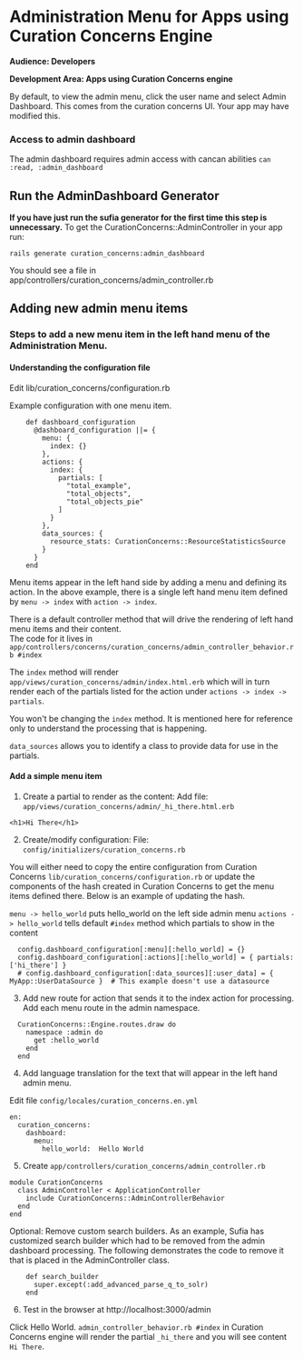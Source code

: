 # Administration Menu for Apps using Curation Concerns Engine

**Audience:  Developers**

**Development Area:  Apps using Curation Concerns engine**

By default, to view the admin menu, click the user name and select Admin Dashboard.  This comes from the curation concerns
UI.  Your app may have modified this.

### Access to admin dashboard

The admin dashboard requires admin access with cancan abilities `can :read, :admin_dashboard`

## Run the AdminDashboard Generator

**If you have just run the sufia generator for the first time this step is unnecessary.**
To get the CurationConcerns::AdminController in your app run:

```
rails generate curation_concerns:admin_dashboard
```

You should see a file in app/controllers/curation_concerns/admin_controller.rb

## Adding new admin menu items

### Steps to add a new menu item in the left hand menu of the Administration Menu.

#### Understanding the configuration file

Edit lib/curation_concerns/configuration.rb

Example configuration with one menu item.
```
    def dashboard_configuration
      @dashboard_configuration ||= {
        menu: {
          index: {}
        },
        actions: {
          index: {
            partials: [
              "total_example",
              "total_objects",
              "total_objects_pie"
            ]
          }
        },
        data_sources: {
          resource_stats: CurationConcerns::ResourceStatisticsSource
        }
      }
    end
```

Menu items appear in the left hand side by adding a menu and defining its action.  In the above example, there is a 
single left hand menu item defined by `menu -> index` with `action -> index`.

There is a default controller method that will drive the rendering of left hand menu items and their content.  
The code for it lives in `app/controllers/concerns/curation_concerns/admin_controller_behavior.rb #index`  

The `index` method will render `app/views/curation_concerns/admin/index.html.erb` which will in turn render each of the partials
listed for the action under `actions -> index -> partials`.

You won't be changing the `index` method.  It is mentioned here for reference only to understand the processing that is 
happening.

`data_sources` allows you to identify a class to provide data for use in the partials.


#### Add a simple menu item

1) Create a partial to render as the content:  Add file: `app/views/curation_concerns/admin/_hi_there.html.erb`
```
<h1>Hi There</h1>
```

2) Create/modify configuration:  File: `config/initializers/curation_concerns.rb`

You will either need to copy the entire configuration from Curation Concerns `lib/curation_concerns/configuration.rb` or
update the components of the hash created in Curation Concerns to get the menu items defined there.  Below is an example of 
updating the hash.

`menu -> hello_world` puts hello_world on the left side admin menu
`actions -> hello_world` tells default `#index` method which partials to show in the content

```
  config.dashboard_configuration[:menu][:hello_world] = {}
  config.dashboard_configuration[:actions][:hello_world] = { partials: ['hi_there'] }
  # config.dashboard_configuration[:data_sources][:user_data] = { MyApp::UserDataSource }  # This example doesn't use a datasource
```

3) Add new route for action that sends it to the index action for processing.  Add each menu route in the admin namespace.

```
  CurationConcerns::Engine.routes.draw do
    namespace :admin do
      get :hello_world
    end
  end
```

4) Add language translation for the text that will appear in the left hand admin menu.

Edit file `config/locales/curation_concerns.en.yml`

```
en:
  curation_concerns:
    dashboard:
      menu:
        hello_world:  Hello World
```

5) Create `app/controllers/curation_concerns/admin_controller.rb`

```
module CurationConcerns
  class AdminController < ApplicationController
    include CurationConcerns::AdminControllerBehavior
  end
end
```

Optional:  Remove custom search builders.  As an example, Sufia has customized search builder which had to be removed 
from the admin dashboard processing.  The following demonstrates the code to remove it that is placed in the AdminController class.

```
    def search_builder
      super.except(:add_advanced_parse_q_to_solr)
    end
```

6) Test in the browser at http://localhost:3000/admin

Click Hello World.  `admin_controller_behavior.rb #index` in Curation Concerns engine will render the partial `_hi_there` 
and you will see content `Hi There`.


